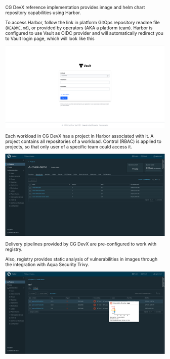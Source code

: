 
CG DevX reference implementation provides image and helm chart repository capabilities using Harbor.

To access Harbor, follow the link in platform GitOps repository readme file (`README.md`),
or provided by operators (AKA a platform team).
Harbor is configured to use Vault as OIDC provider and will automatically redirect you to Vault login page,
which will look like this

![vault_login_userpass.png](../../assets/vault_login_userpass.png)

Each workload in CG DevX has a project in Harbor associated with it.
A project contains all repositories of a workload.
Control (RBAC) is applied to projects, so that only user of a specific team could access it.

![harbor_workload.png](../../assets/harbor_workload_project.png)

Delivery pipelines provided by CG DevX are pre-configured to work with registry.

Also, registry provides static analysis of vulnerabilities in images through the integration with Aqua Security Trivy.

![harbor_workload_repo.png](../../assets/harbor_workload_repo.png)